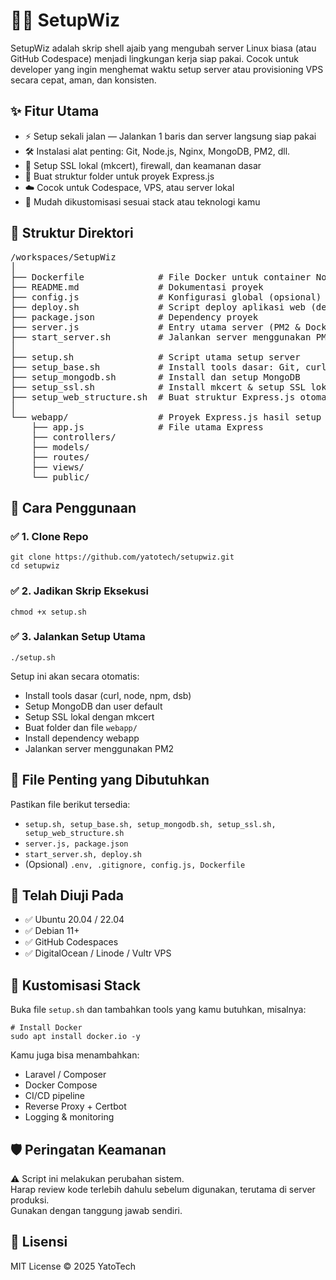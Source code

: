 <!DOCTYPE html>
<html>
<head>
  <meta charset="UTF-8">
</head>
<body>

<h1>🧙‍♂️ SetupWiz</h1>
<p>SetupWiz adalah skrip shell ajaib yang mengubah server Linux biasa (atau GitHub Codespace) menjadi lingkungan kerja siap pakai. Cocok untuk developer yang ingin menghemat waktu setup server atau provisioning VPS secara cepat, aman, dan konsisten.</p>

<h2>✨ Fitur Utama</h2>
<ul>
  <li>⚡ Setup sekali jalan — Jalankan 1 baris dan server langsung siap pakai</li>
  <li>🛠️ Instalasi alat penting: Git, Node.js, Nginx, MongoDB, PM2, dll.</li>
  <li>🔐 Setup SSL lokal (mkcert), firewall, dan keamanan dasar</li>
  <li>🧰 Buat struktur folder untuk proyek Express.js</li>
  <li>☁️ Cocok untuk Codespace, VPS, atau server lokal</li>
  <li>🔄 Mudah dikustomisasi sesuai stack atau teknologi kamu</li>
</ul>

<h2>📁 Struktur Direktori</h2>
<pre>
/workspaces/SetupWiz
│
├── Dockerfile              # File Docker untuk container Node.js
├── README.md               # Dokumentasi proyek
├── config.js               # Konfigurasi global (opsional)
├── deploy.sh               # Script deploy aplikasi web (dengan PM2)
├── package.json            # Dependency proyek
├── server.js               # Entry utama server (PM2 & Docker)
├── start_server.sh         # Jalankan server menggunakan PM2
│
├── setup.sh                # Script utama setup server
├── setup_base.sh           # Install tools dasar: Git, curl, NPM, dll
├── setup_mongodb.sh        # Install dan setup MongoDB
├── setup_ssl.sh            # Install mkcert & setup SSL lokal
├── setup_web_structure.sh  # Buat struktur Express.js otomatis
│
└── webapp/                 # Proyek Express.js hasil setup
    ├── app.js              # File utama Express
    ├── controllers/
    ├── models/
    ├── routes/
    ├── views/
    └── public/
</pre>

<h2>🚀 Cara Penggunaan</h2>
<h3>✅ 1. Clone Repo</h3>
<pre><code>git clone https://github.com/yatotech/setupwiz.git
cd setupwiz</code></pre>

<h3>✅ 2. Jadikan Skrip Eksekusi</h3>
<pre><code>chmod +x setup.sh</code></pre>

<h3>✅ 3. Jalankan Setup Utama</h3>
<pre><code>./setup.sh</code></pre>
<p>Setup ini akan secara otomatis:</p>
<ul>
  <li>Install tools dasar (curl, node, npm, dsb)</li>
  <li>Setup MongoDB dan user default</li>
  <li>Setup SSL lokal dengan mkcert</li>
  <li>Buat folder dan file <code>webapp/</code></li>
  <li>Install dependency webapp</li>
  <li>Jalankan server menggunakan PM2</li>
</ul>

<h2>🔧 File Penting yang Dibutuhkan</h2>
<p>Pastikan file berikut tersedia:</p>
<ul>
  <li><code>setup.sh, setup_base.sh, setup_mongodb.sh, setup_ssl.sh, setup_web_structure.sh</code></li>
  <li><code>server.js, package.json</code></li>
  <li><code>start_server.sh, deploy.sh</code></li>
  <li>(Opsional) <code>.env, .gitignore, config.js, Dockerfile</code></li>
</ul>

<h2>🧪 Telah Diuji Pada</h2>
<ul>
  <li>✅ Ubuntu 20.04 / 22.04</li>
  <li>✅ Debian 11+</li>
  <li>✅ GitHub Codespaces</li>
  <li>✅ DigitalOcean / Linode / Vultr VPS</li>
</ul>

<h2>🧩 Kustomisasi Stack</h2>
<p>Buka file <code>setup.sh</code> dan tambahkan tools yang kamu butuhkan, misalnya:</p>
<pre><code># Install Docker
sudo apt install docker.io -y
</code></pre>
<p>Kamu juga bisa menambahkan:</p>
<ul>
  <li>Laravel / Composer</li>
  <li>Docker Compose</li>
  <li>CI/CD pipeline</li>
  <li>Reverse Proxy + Certbot</li>
  <li>Logging &amp; monitoring</li>
</ul>

<h2>🛡️ Peringatan Keamanan</h2>
<p>⚠️ Script ini melakukan perubahan sistem.<br>
Harap review kode terlebih dahulu sebelum digunakan, terutama di server produksi.<br>
Gunakan dengan tanggung jawab sendiri.</p>

<h2>📜 Lisensi</h2>
<p>MIT License © 2025 YatoTech</p>

</body>
</html>
